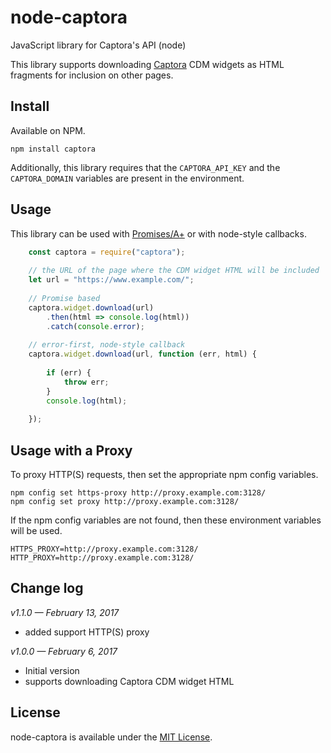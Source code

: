 # node-captora
JavaScript library for Captora's API (node)

This library supports downloading [Captora][captora] CDM widgets as HTML fragments for inclusion on other pages.

## Install

Available on NPM.

`npm install captora`

Additionally, this library requires that the `CAPTORA_API_KEY` and the `CAPTORA_DOMAIN` variables are present in the environment.

## Usage

This library can be used with [Promises/A+][promises] or with node-style callbacks.

```js
    const captora = require("captora");
    
    // the URL of the page where the CDM widget HTML will be included
    let url = "https://www.example.com/";
    
    // Promise based
    captora.widget.download(url)
        .then(html => console.log(html))
        .catch(console.error);
    
    // error-first, node-style callback
    captora.widget.download(url, function (err, html) {
    
        if (err) {
            throw err;
        }
        console.log(html);
    
    });
```


## Usage with a Proxy

To proxy HTTP(S) requests, then set the appropriate npm config variables.

```shell
npm config set https-proxy http://proxy.example.com:3128/
npm config set proxy http://proxy.example.com:3128/
```

If the npm config variables are not found, then these environment variables will be used.

```shell
HTTPS_PROXY=http://proxy.example.com:3128/
HTTP_PROXY=http://proxy.example.com:3128/
```


## Change log

_v1.1.0 — February 13, 2017_

* added support HTTP(S) proxy

_v1.0.0 — February 6, 2017_

* Initial version
* supports downloading Captora CDM widget HTML

## License

node-captora is available under the [MIT License][license].

[captora]: https://www.captora.com
[promises]: https://promisesaplus.com
[license]: https://github.com/keithws/node-captora/blob/master/LICENSE
